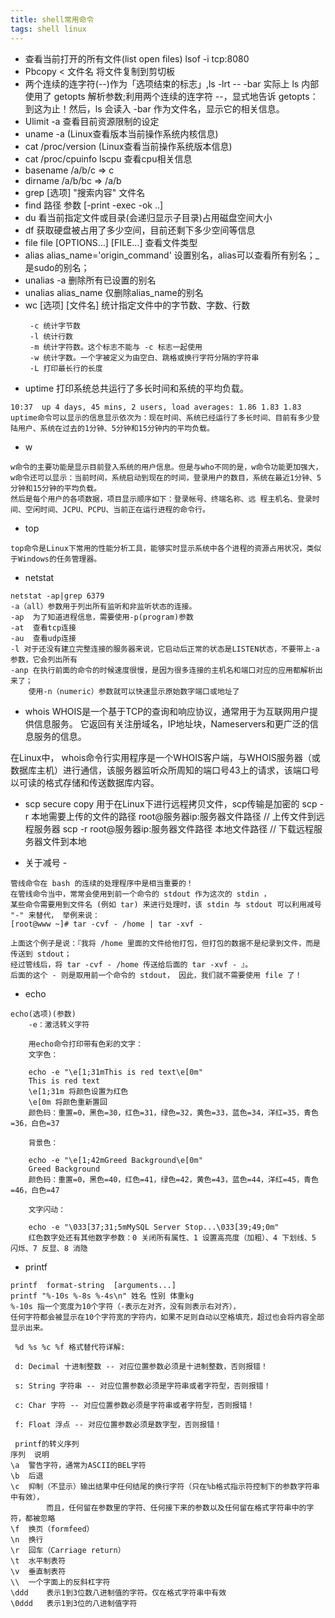 ```yaml
---
title: shell常用命令
tags: shell linux
---
```

- 查看当前打开的所有文件(list open files)  lsof -i tcp:8080 
- Pbcopy < 文件名 将文件复制到剪切板
- 两个连续的连字符(--)作为「选项结束的标志」,ls -lrt -- -bar
  实际上 ls 内部使用了 getopts 解析参数;利用两个连续的连字符 --，显式地告诉 getopts：到这为止！然后，ls 会读入 -bar 作为文件名，显示它的相关信息。
- Ulimit -a  查看目前资源限制的设定
- uname -a (Linux查看版本当前操作系统内核信息)
- cat /proc/version (Linux查看当前操作系统版本信息)
- cat /proc/cpuinfo lscpu 查看cpu相关信息
- basename /a/b/c => c
- dirname /a/b/bc => /a/b
- grep [选项] "搜索内容" 文件名
- find 路径 参数 [-print -exec -ok ..]
- du 看当前指定文件或目录(会递归显示子目录)占用磁盘空间大小
- df 获取硬盘被占用了多少空间，目前还剩下多少空间等信息
- file file [OPTIONS...] [FILE...] 查看文件类型
- alias   alias_name='origin_command' 设置别名，alias可以查看所有别名；_是sudo的别名；
- unalias -a 删除所有已设置的别名
- unalias alias_name 仅删除alias_name的别名
- wc [选项] [文件名] 统计指定文件中的字节数、字数、行数
   ``` 
    -c 统计字节数
    -l 统计行数
    -m 统计字符数。这个标志不能与 -c 标志一起使用
    -w 统计字数。一个字被定义为由空白、跳格或换行字符分隔的字符串
    -L 打印最长行的长度
    ```
- uptime  打印系统总共运行了多长时间和系统的平均负载。

```
10:37  up 4 days, 45 mins, 2 users, load averages: 1.86 1.83 1.83
uptime命令可以显示的信息显示依次为：现在时间、系统已经运行了多长时间、目前有多少登陆用户、系统在过去的1分钟、5分钟和15分钟内的平均负载。
```
- w

```
w命令的主要功能是显示目前登入系统的用户信息。但是与who不同的是，w命令功能更加强大，
w命令还可以显示：当前时间，系统启动到现在的时间，登录用户的数目，系统在最近1分钟、5分钟和15分钟的平均负载。
然后是每个用户的各项数据，项目显示顺序如下：登录帐号、终端名称、远 程主机名、登录时间、空闲时间、JCPU、PCPU、当前正在运行进程的命令行。
```
- top
```
top命令是Linux下常用的性能分析工具，能够实时显示系统中各个进程的资源占用状况，类似于Windows的任务管理器。
```
- netstat

```
netstat -ap|grep 6379
-a（all）参数用于列出所有监听和非监听状态的连接。
-ap  为了知道进程信息，需要使用-p(program)参数
-at  查看tcp连接 
-au  查看udp连接 
-l 对于还没有建立完整连接的服务器来说，它启动后正常的状态是LISTEN状态，不要带上-a参数，它会列出所有
-anp 在执行前面的命令的时候速度很慢，是因为很多连接的主机名和端口对应的应用都解析出来了；
    使用-n（numeric）参数就可以快速显示原始数字端口或地址了
```
- whois  WHOIS是一个基于TCP的查询和响应协议，通常用于为互联网用户提供信息服务。 
         它返回有关注册域名，IP地址块，Nameservers和更广泛的信息服务的信息。

在Linux中， whois命令行实用程序是一个WHOIS客户端，与WHOIS服务器（或数据库主机）进行通信，该服务器监听众所周知的端口号43上的请求，该端口号以可读的格式存储和传送数据库内容。
- scp secure copy 用于在Linux下进行远程拷贝文件，scp传输是加密的
  scp -r 本地需要上传的文件的路径 root@服务器ip:服务器文件路径 // 上传文件到远程服务器
  scp -r root@服务器ip:服务器文件路径 本地文件路径  // 下载远程服务器文件到本地
 
- 关于减号 - 

```
管线命令在 bash 的连续的处理程序中是相当重要的！
在管线命令当中，常常会使用到前一个命令的 stdout 作为这次的 stdin ， 
某些命令需要用到文件名 (例如 tar) 来进行处理时，该 stdin 与 stdout 可以利用减号 "-" 来替代， 举例来说：
[root@www ~]# tar -cvf - /home | tar -xvf -

上面这个例子是说：『我将 /home 里面的文件给他打包，但打包的数据不是纪录到文件，而是传送到 stdout； 
经过管线后，将 tar -cvf - /home 传送给后面的 tar -xvf - 』。
后面的这个 - 则是取用前一个命令的 stdout， 因此，我们就不需要使用 file 了！

```
- echo

```
echo(选项)(参数)
    -e：激活转义字符

    用echo命令打印带有色彩的文字：
    文字色：

    echo -e "\e[1;31mThis is red text\e[0m"
    This is red text
    \e[1;31m 将颜色设置为红色
    \e[0m 将颜色重新置回
    颜色码：重置=0，黑色=30，红色=31，绿色=32，黄色=33，蓝色=34，洋红=35，青色=36，白色=37

    背景色：

    echo -e "\e[1;42mGreed Background\e[0m"
    Greed Background
    颜色码：重置=0，黑色=40，红色=41，绿色=42，黄色=43，蓝色=44，洋红=45，青色=46，白色=47

    文字闪动：

    echo -e "\033[37;31;5mMySQL Server Stop...\033[39;49;0m"
    红色数字处还有其他数字参数：0 关闭所有属性、1 设置高亮度（加粗）、4 下划线、5 闪烁、7 反显、8 消隐 
```
- printf

```
printf  format-string  [arguments...]
printf "%-10s %-8s %-4s\n" 姓名 性别 体重kg  
%-10s 指一个宽度为10个字符（-表示左对齐，没有则表示右对齐），
任何字符都会被显示在10个字符宽的字符内，如果不足则自动以空格填充，超过也会将内容全部显示出来。
 
 %d %s %c %f 格式替代符详解:
 
 d: Decimal 十进制整数 -- 对应位置参数必须是十进制整数，否则报错！
 
 s: String 字符串 -- 对应位置参数必须是字符串或者字符型，否则报错！
 
 c: Char 字符 -- 对应位置参数必须是字符串或者字符型，否则报错！
 
 f: Float 浮点 -- 对应位置参数必须是数字型，否则报错！

 printf的转义序列
序列	说明
\a	警告字符，通常为ASCII的BEL字符
\b	后退
\c	抑制（不显示）输出结果中任何结尾的换行字符（只在%b格式指示符控制下的参数字符串中有效）， 
        而且，任何留在参数里的字符、任何接下来的参数以及任何留在格式字符串中的字符，都被忽略
\f	换页（formfeed）
\n	换行
\r	回车（Carriage return）
\t	水平制表符
\v	垂直制表符
\\	一个字面上的反斜杠字符
\ddd	表示1到3位数八进制值的字符。仅在格式字符串中有效
\0ddd	表示1到3位的八进制值字符
```